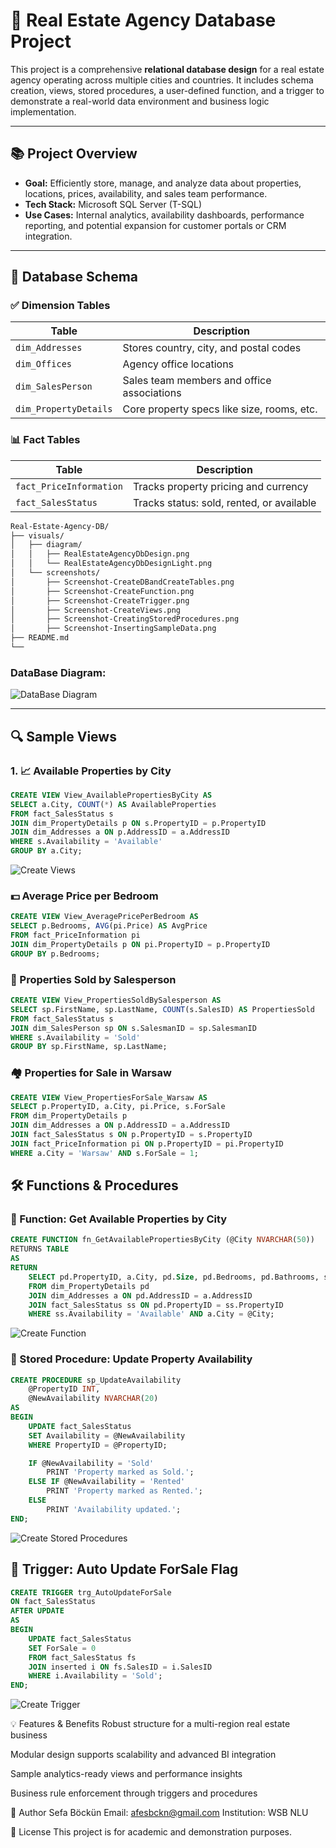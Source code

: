 # 🏡 Real Estate Agency Database Project

This project is a comprehensive **relational database design** for a real estate agency operating across multiple cities and countries. It includes schema creation, views, stored procedures, a user-defined function, and a trigger to demonstrate a real-world data environment and business logic implementation.

---

## 📚 Project Overview

- **Goal:** Efficiently store, manage, and analyze data about properties, locations, prices, availability, and sales team performance.
- **Tech Stack:** Microsoft SQL Server (T-SQL)
- **Use Cases:** Internal analytics, availability dashboards, performance reporting, and potential expansion for customer portals or CRM integration.

---

## 🧱 Database Schema

### ✅ Dimension Tables

| Table              | Description                                  |
|-------------------|----------------------------------------------|
| `dim_Addresses`    | Stores country, city, and postal codes       |
| `dim_Offices`      | Agency office locations                      |
| `dim_SalesPerson`  | Sales team members and office associations   |
| `dim_PropertyDetails` | Core property specs like size, rooms, etc. |

### 📊 Fact Tables

| Table                 | Description                                   |
|----------------------|-----------------------------------------------|
| `fact_PriceInformation` | Tracks property pricing and currency       |
| `fact_SalesStatus`      | Tracks status: sold, rented, or available  |

```md
Real-Estate-Agency-DB/
├── visuals/
│   ├── diagram/
│   │   ├── RealEstateAgencyDbDesign.png
│   │   └── RealEstateAgencyDbDesignLight.png
│   └── screenshots/
│       ├── Screenshot-CreateDBandCreateTables.png
│       ├── Screenshot-CreateFunction.png
│       ├── Screenshot-CreateTrigger.png
│       ├── Screenshot-CreateViews.png
│       ├── Screenshot-CreatingStoredProcedures.png
│       ├── Screenshot-InsertingSampleData.png
├── README.md
└── 
```
### DataBase Diagram:
  ![DataBase Diagram](visuals/screenshots/Screenshot-CreateViews.png)

---

## 🔍 Sample Views

### 1. 📈 Available Properties by City

```sql
CREATE VIEW View_AvailablePropertiesByCity AS
SELECT a.City, COUNT(*) AS AvailableProperties
FROM fact_SalesStatus s
JOIN dim_PropertyDetails p ON s.PropertyID = p.PropertyID
JOIN dim_Addresses a ON p.AddressID = a.AddressID
WHERE s.Availability = 'Available'
GROUP BY a.City;
```
  ![Create Views](visuals/screenshots/Screenshot-CreateViews.png)

### 💵 Average Price per Bedroom
```sql
CREATE VIEW View_AveragePricePerBedroom AS
SELECT p.Bedrooms, AVG(pi.Price) AS AvgPrice
FROM fact_PriceInformation pi
JOIN dim_PropertyDetails p ON pi.PropertyID = p.PropertyID
GROUP BY p.Bedrooms;
```

### 👔 Properties Sold by Salesperson
```sql
CREATE VIEW View_PropertiesSoldBySalesperson AS
SELECT sp.FirstName, sp.LastName, COUNT(s.SalesID) AS PropertiesSold
FROM fact_SalesStatus s
JOIN dim_SalesPerson sp ON s.SalesmanID = sp.SalesmanID
WHERE s.Availability = 'Sold'
GROUP BY sp.FirstName, sp.LastName;
```

### 🏘️ Properties for Sale in Warsaw
```sql
CREATE VIEW View_PropertiesForSale_Warsaw AS
SELECT p.PropertyID, a.City, pi.Price, s.ForSale
FROM dim_PropertyDetails p
JOIN dim_Addresses a ON p.AddressID = a.AddressID
JOIN fact_SalesStatus s ON p.PropertyID = s.PropertyID
JOIN fact_PriceInformation pi ON p.PropertyID = pi.PropertyID
WHERE a.City = 'Warsaw' AND s.ForSale = 1;
```

## 🛠️ Functions & Procedures

### 📌 Function: Get Available Properties by City
```sql
CREATE FUNCTION fn_GetAvailablePropertiesByCity (@City NVARCHAR(50))
RETURNS TABLE
AS
RETURN
    SELECT pd.PropertyID, a.City, pd.Size, pd.Bedrooms, pd.Bathrooms, ss.Availability
    FROM dim_PropertyDetails pd
    JOIN dim_Addresses a ON pd.AddressID = a.AddressID
    JOIN fact_SalesStatus ss ON pd.PropertyID = ss.PropertyID
    WHERE ss.Availability = 'Available' AND a.City = @City;
```
![Create Function](visuals/screenshots/Screenshot-CreateFunction.png)

### 📌 Stored Procedure: Update Property Availability
```sql
CREATE PROCEDURE sp_UpdateAvailability
    @PropertyID INT,
    @NewAvailability NVARCHAR(20)
AS
BEGIN
    UPDATE fact_SalesStatus
    SET Availability = @NewAvailability
    WHERE PropertyID = @PropertyID;

    IF @NewAvailability = 'Sold'
        PRINT 'Property marked as Sold.';
    ELSE IF @NewAvailability = 'Rented'
        PRINT 'Property marked as Rented.';
    ELSE
        PRINT 'Availability updated.';
END;
```
  ![Create Stored Procedures](visuals/screenshots/Screenshot-CreatingStoredProcedures.png)

## 🚨 Trigger: Auto Update ForSale Flag
```sql
CREATE TRIGGER trg_AutoUpdateForSale
ON fact_SalesStatus
AFTER UPDATE
AS
BEGIN
    UPDATE fact_SalesStatus
    SET ForSale = 0
    FROM fact_SalesStatus fs
    JOIN inserted i ON fs.SalesID = i.SalesID
    WHERE i.Availability = 'Sold';
END;
```
  ![Create Trigger](visuals/screenshots/Screenshot-CreateTrigger.png)


💡 Features & Benefits
Robust structure for a multi-region real estate business

Modular design supports scalability and advanced BI integration

Sample analytics-ready views and performance insights

Business rule enforcement through triggers and procedures


👤 Author
Sefa Böckün
Email: afesbckn@gmail.com
Institution: WSB NLU


📌 License
This project is for academic and demonstration purposes.
